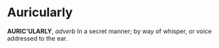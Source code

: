 # Auricularly

**AURIC'ULARLY**, _adverb_ In a secret manner; by way of whisper, or voice addressed to the ear.